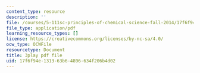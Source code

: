 ```yaml
---
content_type: resource
description: ''
file: /courses/5-111sc-principles-of-chemical-science-fall-2014/17f6f94e131363b64896634f206b4d02_YkYeYhXUeEE.pdf
file_type: application/pdf
learning_resource_types: []
license: https://creativecommons.org/licenses/by-nc-sa/4.0/
ocw_type: OCWFile
resourcetype: Document
title: 3play pdf file
uid: 17f6f94e-1313-63b6-4896-634f206b4d02
---
```

